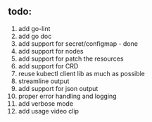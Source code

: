 ## todo:

1. add go-lint
2. add go doc
3. add support for secret/configmap - done
4. add support for nodes
5. add support for patch the resources
6. add support for CRD
7. reuse kubectl client lib as much as possible
8. streamline output
9. add support for json output
10. proper error handling and logging
11. add verbose mode
12. add usage video clip